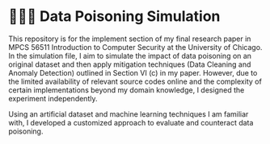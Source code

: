 # 👩🏻‍🔬 Data Poisoning Simulation

This repository is for the implement section of my final research paper in MPCS 56511 Introduction to Computer Security at the University of Chicago.
In the simulation file, I aim to simulate the impact of data poisoning on an original dataset and then apply mitigation techniques (Data Cleaning and Anomaly Detection) outlined in Section VI (c) in my paper. However, due to the limited availability of relevant source codes online and the complexity of certain implementations beyond my domain knowledge, I designed the experiment independently.

Using an artificial dataset and machine learning techniques I am familiar with, I developed a customized approach to evaluate and counteract data poisoning.
